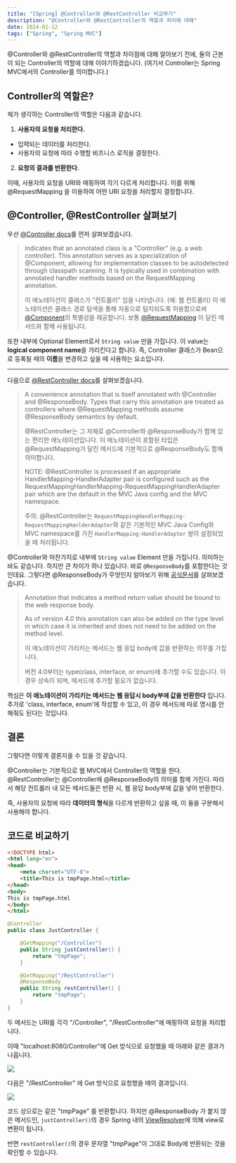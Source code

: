 ```yaml
---
title: "[Spring] @Controller와 @RestController 비교하기"
description: "@Controller와 @RestController의 역할과 차이에 대해"
date: 2024-01-12
tags: ["Spring", "Spring MVC"]
---
```


@Controller와 @RestController의 역할과 차이점에 대해 알아보기 전에, 둘의 근본이 되는 Controller의 역할에 대해 이야기하겠습니다. (여기서 Controller는 Spring MVC에서의 Controller를 의미합니다.)

## Controller의 역할은?

제가 생각하는 Controller의 역할은 다음과 같습니다.

1. **사용자의 요청을 처리한다.**
- 입력되는 데이터를 처리한다.
- 사용자의 요청에 따라 수행할 비즈니스 로직을 결정한다.
2. **요청의 결과를 반환한다.**

이때, 사용자의 요청을 URI와 매핑하여 각기 다르게 처리합니다.
이를 위해 @RequestMapping 을 이용하여 어떤 URI 요청을 처리할지 결정합니다.

## @Controller, @RestController 살펴보기

우선 [@Controller docs](https://docs.spring.io/spring-framework/docs/current/javadoc-api/org/springframework/stereotype/Controller.html)를 먼저 살펴보겠습니다.

> Indicates that an annotated class is a "Controller" (e.g. a web controller).
This annotation serves as a specialization of @Component, allowing for implementation classes to be autodetected through classpath scanning. It is typically used in combination with annotated handler methods based on the RequestMapping annotation.
>
> 이 애노테이션이 클래스가 "컨트롤러" 임을 나타냅니다. (예: 웹 컨트롤러)
> 이 애노테이션은 클래스 경로 탐색을 통해 자동으로 탐지되도록 허용함으로써  [@Component](https://docs.spring.io/spring-framework/docs/current/javadoc-api/org/springframework/stereotype/Component.html)의 특별성을 제공합니다.
> 보통 [@RequestMapping](https://docs.spring.io/spring-framework/docs/current/javadoc-api/org/springframework/web/bind/annotation/RequestMapping.html) 이 달린 메서드와 함께 사용됩니다.

또한 내부에 Optional Element로서 `String value` 만을 가집니다.
이 value는 **logical component name**을 가리킨다고 합니다. 즉, Controller 클래스가 Bean으로 등록될 때의 **이름**을 변경하고 싶을 때 사용하는 요소입니다.

---

다음으로 [@RestController docs](https://docs.spring.io/spring-framework/docs/current/javadoc-api/org/springframework/web/bind/annotation/RestController.html)를 살펴보겠습니다.

> A convenience annotation that is itself annotated with @Controller and @ResponseBody.
Types that carry this annotation are treated as controllers where @RequestMapping methods assume @ResponseBody semantics by default.
>
> @RestController는 그 자체로 @Controller와 @ResponseBody가 함께 있는 편리한 애노테이션입니다. 이 애노테이션이 포함된 타입은 @RequestMapping가 달린 메서드에 기본적으로 @ResponseBody도 함께 의미합니다.
>
> NOTE: @RestController is processed if an appropriate HandlerMapping-HandlerAdapter pair is configured such as the RequestMappingHandlerMapping-RequestMappingHandlerAdapter pair which are the default in the MVC Java config and the MVC namespace.
>
> 주의: @RestController는 `RequestMappingHandlerMapping-RequestMappingHanlderAdapter`와 같은 기본적인 MVC Java Config와 MVC namespace를 가진 `HandlerMapping-HandlerAdapter` 쌍이 설정되었을 때 처리됩니다.

@Controller와 마찬가지로 내부에 `String value` Element 만을 가집니다. 의미하는 바도 같습니다.
하지만 큰 차이가 하나 있습니다. 바로 `@ResponseBody`를 포함한다는 것인데요.
그렇다면 @ResponseBody가 무엇인지 알아보기 위해 [공식문서](https://docs.spring.io/spring-framework/docs/current/javadoc-api/org/springframework/web/bind/annotation/ResponseBody.html)를 살펴보겠습니다.

> Annotation that indicates a method return value should be bound to the web response body.
>
>As of version 4.0 this annotation can also be added on the type level in which case it is inherited and does not need to be added on the method level.
>
> 이 애노테이션이 가리키는 메서드는 웹 응답 body에 값을 반환하는 의무를 가집니다.
>
> 버전 4.0부터는 type(class, interface, or enum)에 추가할 수도 있습니다. 이 경우 상속이 되며, 메서드에 추가할 필요가 없습니다.

핵심은 **이 애노테이션이 가리키는 메서드는 웹 응답시 body부에 값을 반환한다** 입니다.
추가로 'class, interface, enum'에 작성할 수 있고, 이 경우 메서드에 따로 명시를 안해줘도 된다는 것입니다.

## 결론

그렇다면 이렇게 결론지을 수 있을 것 같습니다.

@Controller는 기본적으로 웹 MVC에서 Controller의 역할을 한다.
@RestController는 @Controller에 @ResponseBody의 의미를 함께 가진다. 따라서 해당 컨트롤러 내 모든 메서드들은 반환 시, 웹 응답 body부에 값을 넣어 반환한다.

즉, 사용자의 요청에 따라 **데이터의 형식**을 다르게 반환하고 싶을 때, 이 둘을 구분해서 사용해야 합니다.

## 코드로 비교하기

```html
<!DOCTYPE html>
<html lang="en">
<head>
    <meta charset="UTF-8">
    <title>This is tmpPage.html</title>
</head>
<body>
This is tmpPage.html
</body>
</html>
```

```java
@Controller
public class JustController {

    @GetMapping("/Controller")
    public String justController() {
        return "tmpPage";
    }

    @GetMapping("/RestController")
    @ResponseBody
    public String restController() {
        return "tmpPage";
    }
}

```

두 메서드는 URI를 각각 "/Controller", "/RestController"에 매핑하여 요청을 처리합니다.

이때 "localhost:8080/Controller"에 Get 방식으로 요청했을 때 아래와 같은 결과가 나옵니다.

![](https://velog.velcdn.com/images/donghokim1998/post/e7e0d11d-cc8f-4189-9a61-8b2221543629/image.png)

다음은 "/RestController" 에 Get 방식으로 요청했을 때의 결과입니다.

![](https://velog.velcdn.com/images/donghokim1998/post/27ab1cd6-6895-4364-ad84-62bb6d187fb0/image.png)

코드 상으로는 같은 "tmpPage" 를 반환합니다.
하지만 @ResponseBody 가 붙지 않은 메서드인, `justController()`의 경우 Spring 내의 [ViewResolver](https://docs.spring.io/spring-framework/docs/current/javadoc-api/org/springframework/web/servlet/ViewResolver.html)에 의해 view로 변환이 됩니다.

반면 `restController()`의 경우 문자열 "tmpPage"이 그대로 Body에 반환되는 것을 확인할 수 있습니다.